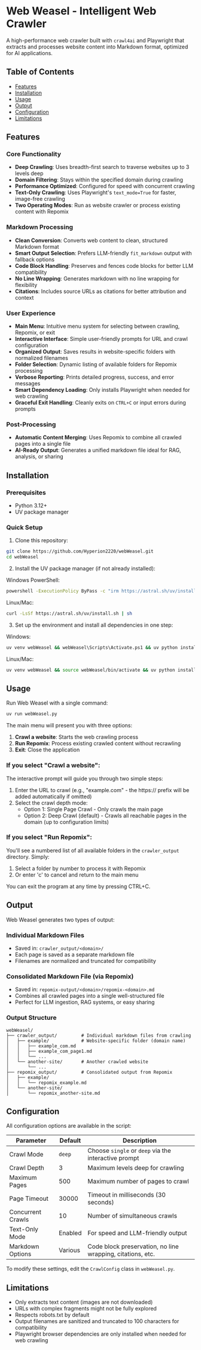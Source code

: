 # Web Weasel - Intelligent Web Crawler

A high-performance web crawler built with `crawl4ai` and Playwright that extracts and processes website content into Markdown format, optimized for AI applications.

## Table of Contents
- [Features](#features)
- [Installation](#installation)
- [Usage](#usage)
- [Output](#output)
- [Configuration](#configuration)
- [Limitations](#limitations)

## Features

### Core Functionality
- **Deep Crawling**: Uses breadth-first search to traverse websites up to 3 levels deep
- **Domain Filtering**: Stays within the specified domain during crawling
- **Performance Optimized**: Configured for speed with concurrent crawling
- **Text-Only Crawling**: Uses Playwright's `text_mode=True` for faster, image-free crawling
- **Two Operating Modes**: Run as website crawler or process existing content with Repomix

### Markdown Processing
- **Clean Conversion**: Converts web content to clean, structured Markdown format
- **Smart Output Selection**: Prefers LLM-friendly `fit_markdown` output with fallback options
- **Code Block Handling**: Preserves and fences code blocks for better LLM compatibility
- **No Line Wrapping**: Generates markdown with no line wrapping for flexibility
- **Citations**: Includes source URLs as citations for better attribution and context

### User Experience
- **Main Menu**: Intuitive menu system for selecting between crawling, Repomix, or exit
- **Interactive Interface**: Simple user-friendly prompts for URL and crawl configuration
- **Organized Output**: Saves results in website-specific folders with normalized filenames
- **Folder Selection**: Dynamic listing of available folders for Repomix processing
- **Verbose Reporting**: Prints detailed progress, success, and error messages
- **Smart Dependency Loading**: Only installs Playwright when needed for web crawling
- **Graceful Exit Handling**: Cleanly exits on `CTRL+C` or input errors during prompts

### Post-Processing
- **Automatic Content Merging**: Uses Repomix to combine all crawled pages into a single file
- **AI-Ready Output**: Generates a unified markdown file ideal for RAG, analysis, or sharing

## Installation

### Prerequisites
- Python 3.12+
- UV package manager

### Quick Setup

1. Clone this repository:
```bash
git clone https://github.com/Hyperion2220/webWeasel.git
cd webWeasel
```

2. Install the UV package manager (if not already installed):

Windows PowerShell:
```bash
powershell -ExecutionPolicy ByPass -c "irm https://astral.sh/uv/install.ps1 | iex"
```

Linux/Mac:
```bash
curl -LsSf https://astral.sh/uv/install.sh | sh
```

3. Set up the environment and install all dependencies in one step:

Windows:
```bash
uv venv webWeasel && webWeasel\Scripts\Activate.ps1 && uv python install 3.12 && uv pip install -U crawl4ai playwright repomix
```

Linux/Mac:
```bash
uv venv webWeasel && source webWeasel/bin/activate && uv python install 3.12 && uv pip install -U crawl4ai playwright repomix
```

## Usage

Run Web Weasel with a single command:

```bash
uv run webWeasel.py
```

The main menu will present you with three options:

1. **Crawl a website**: Starts the web crawling process
2. **Run Repomix**: Process existing crawled content without recrawling
3. **Exit**: Close the application

### If you select "Crawl a website":

The interactive prompt will guide you through two simple steps:

1. Enter the URL to crawl (e.g., "example.com" - the https:// prefix will be added automatically if omitted)
2. Select the crawl depth mode:
   - Option 1: Single Page Crawl - Only crawls the main page
   - Option 2: Deep Crawl (default) - Crawls all reachable pages in the domain (up to configuration limits)

### If you select "Run Repomix":

You'll see a numbered list of all available folders in the `crawler_output` directory. Simply:
1. Select a folder by number to process it with Repomix
2. Or enter 'c' to cancel and return to the main menu

You can exit the program at any time by pressing CTRL+C.

## Output

Web Weasel generates two types of output:

### Individual Markdown Files
- Saved in: `crawler_output/<domain>/`
- Each page is saved as a separate markdown file
- Filenames are normalized and truncated for compatibility

### Consolidated Markdown File (via Repomix)
- Saved in: `repomix-output/<domain>/repomix-<domain>.md`
- Combines all crawled pages into a single well-structured file
- Perfect for LLM ingestion, RAG systems, or easy sharing

### Output Structure
```
webWeasel/
├── crawler_output/         # Individual markdown files from crawling
│   ├── example/            # Website-specific folder (domain name)
│   │   ├── example_com.md
│   │   ├── example_com_page1.md
│   │   └── ...
│   └── another-site/       # Another crawled website
│       └── ...
├── repomix_output/         # Consolidated output from Repomix
│   ├── example/
│   │   └── repomix_example.md
│   └── another-site/
│       └── repomix_another-site.md
```

## Configuration

All configuration options are available in the script:

| Parameter | Default | Description |
|-----------|---------|-------------|
| Crawl Mode | `deep` | Choose `single` or `deep` via the interactive prompt |
| Crawl Depth | 3 | Maximum levels deep for crawling |
| Maximum Pages | 500 | Maximum number of pages to crawl |
| Page Timeout | 30000 | Timeout in milliseconds (30 seconds) |
| Concurrent Crawls | 10 | Number of simultaneous crawls |
| Text-Only Mode | Enabled | For speed and LLM-friendly output |
| Markdown Options | Various | Code block preservation, no line wrapping, citations, etc. |

To modify these settings, edit the `CrawlConfig` class in `webWeasel.py`.

## Limitations

- Only extracts text content (images are not downloaded)
- URLs with complex fragments might not be fully explored
- Respects robots.txt by default
- Output filenames are sanitized and truncated to 100 characters for compatibility
- Playwright browser dependencies are only installed when needed for web crawling